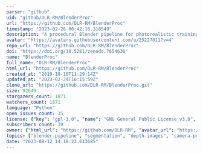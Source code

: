 ```yaml
---
parser: "github"
uid: "github/DLR-RM/BlenderProc"
url: "https://github.com/DLR-RM/BlenderProc"
timestamp: "2023-02-26 00:42:16.318549"
description: "A procedural Blender pipeline for photorealistic training image generation"
avatar: "https://avatars.githubusercontent.com/u/25227811?v=4"
repo_url: "https://github.com/DLR-RM/BlenderProc"
doi: "https://doi.org/10.5281/zenodo.7654630"
name: "BlenderProc"
full_name: "DLR-RM/BlenderProc"
html_url: "https://github.com/DLR-RM/BlenderProc"
created_at: "2019-10-10T11:29:14Z"
updated_at: "2023-02-24T16:15:59Z"
clone_url: "https://github.com/DLR-RM/BlenderProc.git"
size: 92649
stargazers_count: 1871
watchers_count: 1871
language: "Python"
open_issues_count: 35
license: {"key": "gpl-3.0", "name": "GNU General Public License v3.0", "spdx_id": "GPL-3.0", "url": "https://api.github.com/licenses/gpl-3.0", "node_id": "MDc6TGljZW5zZTk="}
subscribers_count: 39
owner: {"html_url": "https://github.com/DLR-RM", "avatar_url": "https://avatars.githubusercontent.com/u/25227811?v=4", "login": "DLR-RM", "type": "Organization"}
topics: ["blender-pipeline", "segmentation", "depth-images", "camera-positions", "suncg-scene", "camera-sampling", "blender-installation", "synthetic", "blender", "rendering", "pose-estimation", "synthetic-data", "python", "3d-graphics", "computer-graphics", "3d-reconstruction", "3d-engines", "3d-front-dataset"]
date: "2023-08-12 14:18:23.013685"
---
```

